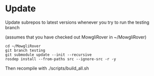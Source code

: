 # Update

Update subrepos to latest versions whenever you try to run the testing branch 

(assumes that you have checked out MowgliRover in ~/MowgliRover)

```
cd ~/MowgliRover
git branch testing
git submodule update --init --recursive
rosdep install --from-paths src --ignore-src -r -y
```

Then recompile with ./scripts/build_all.sh
